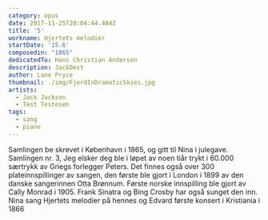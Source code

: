 ```yaml
---
category: opus
date: 2017-11-25T20:04:44.484Z
title: '5'
workname: Hjertets melodier
startDate: '15.6'
composedin: "1865"
dedicatedTo: Hans Christian Andersen
description: JackDest
author: Lane Pryce
thumbnail: ./img/FjordInDramaticSkies.jpg
artists:
  - Jack Jackson
  - Test Testesen
tags:
  - sang
  - piano
---
```

Samlingen be skrevet i København i 1865, og gitt til Nina i julegave.   
Samlingen nr. 3, Jeg elsker deg ble i løpet av noen tiår trykt i 60.000 særtrykk av Griegs forlegger Peters. Det finnes også over 300 plateinnspillinger av sangen, den første ble gjort i London i 1899 av den danske sangerinnen Otta Brønnum. Første norske innspilling ble gjort av Cally Monrad i 1905. Frank Sinatra og Bing Crosby har også sunget den inn. Nina sang Hjertets melodier på hennes og Edvard første konsert i Kristiania i 1866
